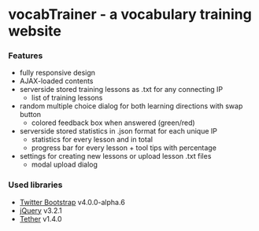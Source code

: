 # vocabTrainer -  a vocabulary training website

### Features
- fully responsive design
- AJAX-loaded contents
- serverside stored training lessons as .txt for any connecting IP
  - list of training lessons
- random multiple choice dialog for both learning directions with swap button
  - colored feedback box when answered (green/red)
- serverside stored statistics in .json format for each unique IP
  - statistics for every lesson and in total
  - progress bar for every lesson + tool tips with percentage
- settings for creating new lessons or upload lesson .txt files
  - modal upload dialog

### Used libraries
- [Twitter Bootstrap](http://getbootstrap.com/) v4.0.0-alpha.6 
- [jQuery](https://jquery.com/) v3.2.1
- [Tether](http://tether.io/) v1.4.0
